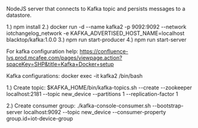 NodeJS server that connects to Kafka topic and persists messages to a datastore.

1.) npm install
2.) docker run -d --name kafka2 -p 9092:9092 --network iotchangelog_network -e KAFKA_ADVERTISED_HOST_NAME=localhost blacktop/kafka:1.0.0
3.) npm run start-producer 
4.) npm run start-server

For kafka configuration help: https://confluence-lvs.prod.mcafee.com/pages/viewpage.action?spaceKey=SHP&title=Kafka+Docker+setup

Kafka configurations:
docker exec -it kafka2 /bin/bash

1.) Create topic:
    $KAFKA_HOME/bin/kafka-topics.sh --create --zookeeper localhost:2181 --topic new_device --partitions 1 --replication-factor 1

2.) Create consumer group:
    ./kafka-console-consumer.sh --bootstrap-server localhost:9092 --topic new_device --consumer-property group.id=iot-device-group

